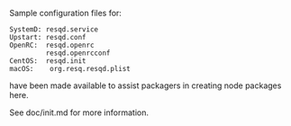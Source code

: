Sample configuration files for:
```
SystemD: resqd.service
Upstart: resqd.conf
OpenRC:  resqd.openrc
         resqd.openrcconf
CentOS:  resqd.init
macOS:    org.resq.resqd.plist
```
have been made available to assist packagers in creating node packages here.

See doc/init.md for more information.

